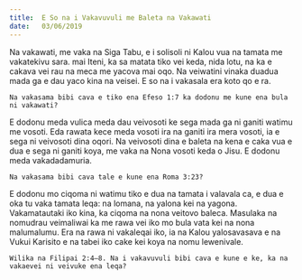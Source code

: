 ```yaml
---
title:  E So na i Vakavuvuli me Baleta na Vakawati
date:   03/06/2019
---
```


Na vakawati, me vaka na Siga Tabu, e i solisoli ni Kalou vua na tamata me vakatekivu sara. mai Iteni, ka sa matata tiko vei keda, nida lotu, na ka e cakava vei rau na meca me yacova mai oqo. Na veiwatini vinaka duadua mada ga e dau yaco kina na veisei. E so na i vakasala era koto qo e ra.

`Na vakasama bibi cava e tiko ena Efeso 1:7 ka dodonu me kune ena bula ni vakawati?`

E dodonu meda vulica meda dau veivosoti ke sega mada ga ni ganiti watimu me vosoti. Eda rawata kece meda vosoti ira na ganiti ira mera vosoti, ia e sega ni veivosoti dina oqori. Na veivosoti dina e baleta na kena e caka vua e dua e sega ni ganiti koya, me vaka na Nona vosoti keda o Jisu. E dodonu meda vakadadamuria.

`Na vakasama bibi cava tale e kune ena Roma 3:23?`

E dodonu mo ciqoma ni watimu tiko e dua na tamata i valavala ca, e dua e oka tu vaka tamata leqa: na lomana, na yalona kei na yagona. Vakamatautaki iko kina, ka ciqoma na nona veitovo baleca. Masulaka na nomudrau veimaliwai ka me rawa vei iko mo bula vata kei na nona malumalumu. Era na rawa ni vakaleqai iko, ia na Kalou yalosavasava e na Vukui Karisito e na tabei iko cake kei koya na nomu lewenivale.

`Wilika na Filipai 2:4–8. Na i vakavuvuli bibi cava e kune e ke, ka na vakaevei ni veivuke ena leqa?`